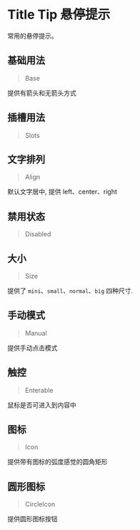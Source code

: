 <!-- @api: OtTip.vue/OtTitleTipAPI.md -->

# Title Tip 悬停提示

常用的悬停提示。

## 基础用法

> Base

提供有箭头和无箭头方式

## 插槽用法

> Slots



## 文字排列

> Align

默认文字居中, 提供 left、center、right

## 禁用状态

> Disabled



## 大小

> Size

提供了 `mini`、`small`、`normal`、`big` 四种尺寸.

## 手动模式

> Manual

提供手动点击模式

## 触控

> Enterable

鼠标是否可进入到内容中

## 图标

> Icon

提供带有图标的弧度感觉的圆角矩形

## 圆形图标

> CircleIcon

提供圆形图标按钮
